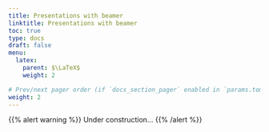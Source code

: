 ```yaml
---
title: Presentations with beamer
linktitle: Presentations with beamer
toc: true
type: docs
draft: false
menu:
  latex:
    parent: $\LaTeX$
    weight: 2

# Prev/next pager order (if `docs_section_pager` enabled in `params.toml`)
weight: 2
---
```


{{% alert warning %}}
Under construction...
{{% /alert %}}